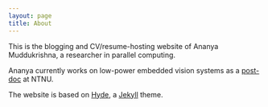 ```yaml
---
layout: page
title: About
---
```


This is the blogging and CV/resume-hosting website of Ananya Muddukrishna, a researcher in parallel computing.

Ananya currently works on low-power embedded vision systems as a [post-doc](https://www.ntnu.edu/employees/ananya.muddukrishna) at NTNU.

The website is based on [Hyde](http://hyde.getpoole.com), a [Jekyll](http://jekyllrb.com) theme.
